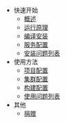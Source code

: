 * 快速开始
    * [概述](/)
    * [运行原理](architecture.md)
    * [编译安装](install.md)
    * [服务配置](setting.md)
    * [安装问题列表](troubleinstall.md)
* 使用方法
    * [项目配置](project.md)
    * [集群配置](server.md)
    * [构建配置](build.md)
    * [使用问题列表](troubleuse.md)
* 其他
    * [捐赠](donate.md)